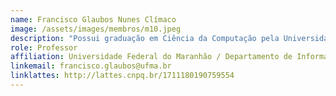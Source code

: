 ```yaml
---
name: Francisco Glaubos Nunes Clímaco
image: /assets/images/membros/m10.jpeg
description: "Possui graduação em Ciência da Computação pela Universidade Federal do Tocantins (2013), mestrado em Computação pela Universidade Federal Fluminense (2015) e doutorado em Engenharia de Sistemas e Computação pela Universidade Federal do Rio de Janeiro (2020). Atualmente é professor adjunto da Universidade Federal do Maranhão. Tem experiência na área de Ciência da Computação, com ênfase em Pesquisa Operacional, atuando principalmente nos seguintes temas: Otimização, Programação Linear e Não-Linear, Modelagem Matemática, Logística, e Transportes."
role: Professor
affiliation: Universidade Federal do Maranhão / Departamento de Informática
linkemail: francisco.glaubos@ufma.br
linklattes: http://lattes.cnpq.br/1711180190759554
---
```



